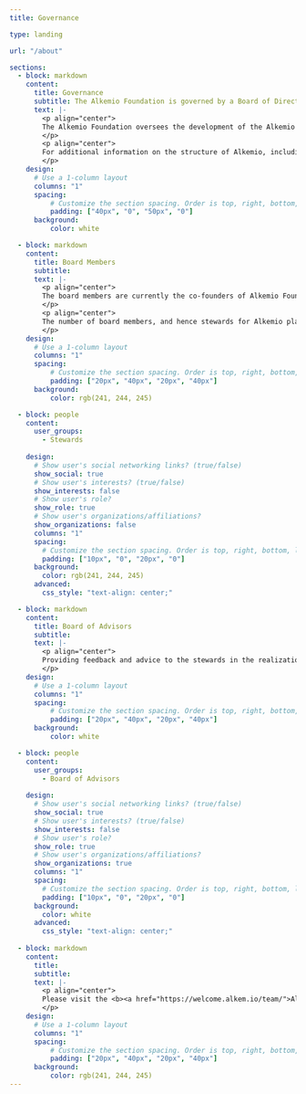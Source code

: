 ```yaml
---
title: Governance

type: landing

url: "/about"

sections:
  - block: markdown
    content:
      title: Governance
      subtitle: The Alkemio Foundation is governed by a Board of Directors
      text: |-
        <p align="center">
        The Alkemio Foundation oversees the development of the Alkemio platform. This is achieved by the board members of Alkemio Foundation being the stewards of Alkemio Holding B.V., which is responsible for the Alkemio platform.
        </p>
        <p align="center">
        For additional information on the structure of Alkemio, including steward-ownership, please visit the <b><a href="/structure">Structure</a></b> page.  
        </p>
    design:
      # Use a 1-column layout
      columns: "1"
      spacing:
          # Customize the section spacing. Order is top, right, bottom, left.
          padding: ["40px", "0", "50px", "0"]
      background:
          color: white

  - block: markdown
    content:
      title: Board Members
      subtitle: 
      text: |-
        <p align="center">
        The board members are currently the co-founders of Alkemio Foundation. 
        </p>
        <p align="center">
        The number of board members, and hence stewards for Alkemio platform, will be expanded as the organization grows.
        </p>
    design:
      # Use a 1-column layout
      columns: "1"
      spacing:
          # Customize the section spacing. Order is top, right, bottom, left.
          padding: ["20px", "40px", "20px", "40px"]
      background:
          color: rgb(241, 244, 245)

  - block: people
    content:
      user_groups:
        - Stewards
  
    design:
      # Show user's social networking links? (true/false)
      show_social: true
      # Show user's interests? (true/false)
      show_interests: false
      # Show user's role?
      show_role: true
      # Show user's organizations/affiliations?
      show_organizations: false
      columns: "1"
      spacing:
        # Customize the section spacing. Order is top, right, bottom, left.
        padding: ["10px", "0", "20px", "0"]
      background:
        color: rgb(241, 244, 245)
      advanced:
        css_style: "text-align: center;"

  - block: markdown
    content:
      title: Board of Advisors
      subtitle: 
      text: |-
        <p align="center">
        Providing feedback and advice to the stewards in the realization of the vision of Alkemio Foundation. Participation in the Board of Advisors is a voluntary role.
        </p>
    design:
      # Use a 1-column layout
      columns: "1"
      spacing:
          # Customize the section spacing. Order is top, right, bottom, left.
          padding: ["20px", "40px", "20px", "40px"]
      background:
          color: white

  - block: people
    content:
      user_groups:
        - Board of Advisors
  
    design:
      # Show user's social networking links? (true/false)
      show_social: true
      # Show user's interests? (true/false)
      show_interests: false
      # Show user's role?
      show_role: true
      # Show user's organizations/affiliations?
      show_organizations: true
      columns: "1"
      spacing:
        # Customize the section spacing. Order is top, right, bottom, left.
        padding: ["10px", "0", "20px", "0"]
      background:
        color: white
      advanced:
        css_style: "text-align: center;"
      
  - block: markdown
    content:
      title: 
      subtitle: 
      text: |-
        <p align="center">
        Please visit the <b><a href="https://welcome.alkem.io/team/">Alkemio team page</a></b> for additional information about the team realizing the Alkemio vision, as well as for open vacancies.  
        </p>
    design:
      # Use a 1-column layout
      columns: "1"
      spacing:
          # Customize the section spacing. Order is top, right, bottom, left.
          padding: ["20px", "40px", "20px", "40px"]
      background:
          color: rgb(241, 244, 245)
---
```

